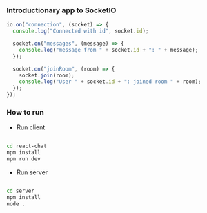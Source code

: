 ### Introductionary app to SocketIO

```javascript
io.on("connection", (socket) => {
  console.log("Connected with id", socket.id);

  socket.on("messages", (message) => {
    console.log("message from " + socket.id + ": " + message);
  });

  socket.on("joinRoom", (room) => {
    socket.join(room);
    console.log("User " + socket.id + ": joined room " + room);
  });
});
```

### How to run

- Run client

```bash

cd react-chat
npm install
npm run dev

```

- Run server

```bash

cd server
npm install
node .

```
